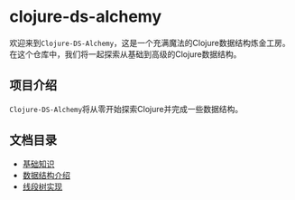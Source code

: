 # clojure-ds-alchemy

欢迎来到`Clojure-DS-Alchemy`，这是一个充满魔法的Clojure数据结构炼金工房。在这个仓库中，我们将一起探索从基础到高级的Clojure数据结构。

## 项目介绍

`Clojure-DS-Alchemy`将从零开始探索Clojure并完成一些数据结构。

## 文档目录

- [基础知识](/docs/clojure-basic.md)
- [数据结构介绍](/docs/data-structures.md)
- [线段树实现](/docs/segment-tree.md)

